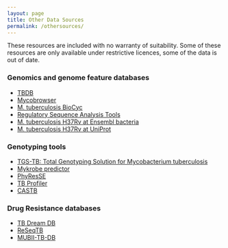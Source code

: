 ```yaml
---
layout: page
title: Other Data Sources
permalink: /othersources/
---
```


These resources are included with no warranty of suitability. Some of these resources are only available under restrictive licences, some of
the data is out of date.

### Genomics and genome feature databases
* [TBDB](http://genome.tbdb.org/tbdb_sysbio/MultiHome.html)
* [Mycobrowser](https://mycobrowser.epfl.ch/)
* [M. tuberculosis BioCyc](https://mycobacterium.biocyc.org/)
* [Regulatory Sequence Analysis Tools](http://rsat.sb-roscoff.fr/)
* [M. tuberculosis H37Rv at Ensembl bacteria](http://bacteria.ensembl.org/Mycobacterium_tuberculosis_h37rv/Info/Index)
* [M. tuberculosis H37Rv at UniProt](https://www.uniprot.org/taxonomy/83332)

### Genotyping tools
* [TGS-TB: Total Genotyping Solution for Mycobacterium tuberculosis](https://gph.niid.go.jp/tgs-tb/)
* [Mykrobe predictor](http://www.mykrobe.com/products/predictor/)
* [PhyResSE](http://www.phyresse.org/)
* [TB Profiler](http://tbdr.lshtm.ac.uk/)
* [CASTB](http://castb.ri.ncgm.go.jp/CASTB/)

### Drug Resistance databases
* [TB Dream DB](https://tbdreamdb.ki.se/Info/)
* [ReSeqTB](https://platform.reseqtb.org/)
* [MUBII-TB-DB](https://umr5558-bibiserv.univ-lyon1.fr/mubii/mubii-select.cgi)

